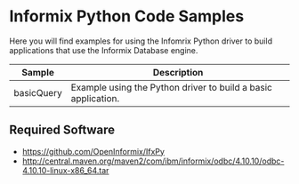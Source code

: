 # Informix Python Code Samples

Here you will find examples for using the Infomrix Python driver to build applications that use the Informix Database engine.

Sample | Description
-------|------------
basicQuery | Example using the Python driver to build a basic application.


## Required Software

* https://github.com/OpenInformix/IfxPy
* http://central.maven.org/maven2/com/ibm/informix/odbc/4.10.10/odbc-4.10.10-linux-x86_64.tar